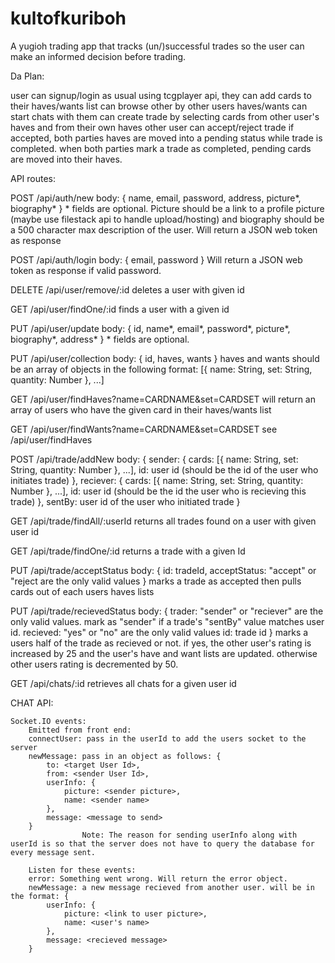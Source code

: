 # kultofkuriboh
A yugioh trading app that tracks (un/)successful trades so the user can make an informed decision before trading.


Da Plan:

user can signup/login as usual
using tcgplayer api, they can add cards to their haves/wants list
can browse other by other users haves/wants
can start chats with them
can create trade by selecting cards from other user's haves and from their own haves
other user can accept/reject trade
if accepted, both parties haves are moved into a pending status while trade is completed.
when both parties mark a trade as completed, pending cards are moved into their haves.

API routes:

POST /api/auth/new
    body: {
        name,
        email,
        password,
        address,
        picture*,
        biography*
    }
    * fields are optional. Picture should be a link to a profile picture (maybe use filestack api to handle upload/hosting) and biography should be a 500 character max description of the user.
    Will return a JSON web token as response

POST /api/auth/login
    body: {
        email,
        password
    }
    Will return a JSON web token as response if valid password.

DELETE /api/user/remove/:id
    deletes a user with given id

GET /api/user/findOne/:id
    finds a user with a given id

PUT /api/user/update
    body: {
        id,
        name*,
        email*,
        password*,
        picture*,
        biography*,
        address*
    }
    * fields are optional.

PUT /api/user/collection
    body: {
            id,
            haves,
            wants
        }
        haves and wants should be an array of objects in the following format: 
        [{
            name: String,
            set: String,
            quantity: Number
        }, ...]


GET /api/user/findHaves?name=CARDNAME&set=CARDSET
    will return an array of users who have the given card in their haves/wants list

GET /api/user/findWants?name=CARDNAME&set=CARDSET
    see /api/user/findHaves

POST /api/trade/addNew
    body: {
        sender: {
            cards: [{
                name: String,
                set: String,
                quantity: Number
            }, ...],
            id: user id (should be the id of the user who initiates trade)
        },
        reciever: {
            cards: [{
                name: String,
                set: String,
                quantity: Number
            }, ...],
            id: user id (should be the id the user who is recieving this trade)
        },
        sentBy: user id of the user who initiated trade
    }

GET /api/trade/findAll/:userId
    returns all trades found on a user with given user id

GET /api/trade/findOne/:id 
    returns a trade with a given Id

PUT /api/trade/acceptStatus
    body: {
        id: tradeId,
        acceptStatus: "accept" or "reject are the only valid values
    }
    marks a trade as accepted then pulls cards out of each users haves lists

PUT /api/trade/recievedStatus
    body: {
        trader: "sender" or "reciever" are the only valid values. mark as "sender" if a trade's "sentBy" value matches user id.
        recieved: "yes" or "no" are the only valid values
        id: trade id
    }
    marks a users half of the trade as recieved or not. if yes, the other user's rating is increased by 25 and the user's have and want lists are updated. otherwise other users rating is decremented by 50.

GET /api/chats/:id
    retrieves all chats for a given user id



CHAT API:

    Socket.IO events:
        Emitted from front end:
        connectUser: pass in the userId to add the users socket to the server
        newMessage: pass in an object as follows: {
            to: <target User Id>,
            from: <sender User Id>,
            userInfo: {
                picture: <sender picture>,
                name: <sender name>
            },
            message: <message to send>
        }
                    Note: The reason for sending userInfo along with userId is so that the server does not have to query the database for every message sent.
        
        Listen for these events:
        error: Something went wrong. Will return the error object.
        newMessage: a new message recieved from another user. will be in the format: {
            userInfo: {
                picture: <link to user picture>,
                name: <user's name>
            },
            message: <recieved message>
        }
